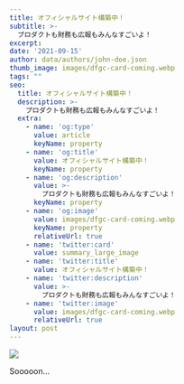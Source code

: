 ```yaml
---
title: オフィシャルサイト構築中！
subtitle: >-
  プロダクトも財務も広報もみんなすごいよ！
excerpt: 
date: '2021-09-15'
author: data/authors/john-doe.json
thumb_image: images/dfgc-card-coming.webp
tags: ""
seo:
  title: オフィシャルサイト構築中！
  description: >-
    プロダクトも財務も広報もみんなすごいよ！
  extra:
    - name: 'og:type'
      value: article
      keyName: property
    - name: 'og:title'
      value: オフィシャルサイト構築中！
      keyName: property
    - name: 'og:description'
      value: >-
        プロダクトも財務も広報もみんなすごいよ！
      keyName: property
    - name: 'og:image'
      value: images/dfgc-card-coming.webp
      keyName: property
      relativeUrl: true
    - name: 'twitter:card'
      value: summary_large_image
    - name: 'twitter:title'
      value: オフィシャルサイト構築中！
    - name: 'twitter:description'
      value: >-
        プロダクトも財務も広報もみんなすごいよ！
    - name: 'twitter:image'
      value: images/dfgc-card-coming.webp
      relativeUrl: true
layout: post
---
```


![](/images/dfgc-card-coming.webp)

Sooooon...